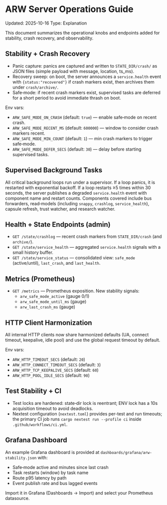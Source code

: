 # ARW Server Operations Guide

Updated: 2025-10-16
Type: Explanation

This document summarizes the operational knobs and endpoints added for stability, crash recovery, and observability.

## Stability + Crash Recovery

- Panic capture: panics are captured and written to `STATE_DIR/crash/` as JSON files (simple payload with message, location, ts_ms).
- Recovery sweep: on boot, the server announces a `service.health` event with `{status:"recovered"}` if crash markers exist, then archives them under `crash/archive/`.
- Safe‑mode: if recent crash markers exist, supervised tasks are deferred for a short period to avoid immediate thrash on boot.

Env vars:
- `ARW_SAFE_MODE_ON_CRASH` (default: `true`) — enable safe‑mode on recent crash.
- `ARW_SAFE_MODE_RECENT_MS` (default: `600000`) — window to consider crash markers recent.
- `ARW_SAFE_MODE_MIN_COUNT` (default: `1`) — min crash markers to trigger safe‑mode.
- `ARW_SAFE_MODE_DEFER_SECS` (default: `30`) — delay before starting supervised tasks.

## Supervised Background Tasks

All critical background loops run under a supervisor. If a loop panics, it is restarted with exponential backoff. If a loop restarts ≥5 times within 30 seconds, the server publishes a degraded `service.health` event with component name and restart counts. Components covered include bus forwarders, read‑models (including `snappy`, `crashlog`, `service_health`), capsule refresh, trust watcher, and research watcher.

## Health + State Endpoints (admin)

- `GET /state/crashlog` — recent crash markers from `STATE_DIR/crash` (and `archive/`).
- `GET /state/service_health` — aggregated `service.health` signals with a small history buffer.
- `GET /state/service_status` — consolidated view: `safe_mode` (active/until), `last_crash`, and `last_health`.

## Metrics (Prometheus)

- `GET /metrics` — Prometheus exposition. New stability signals:
  - `arw_safe_mode_active` (gauge 0/1)
  - `arw_safe_mode_until_ms` (gauge)
  - `arw_last_crash_ms` (gauge)

## HTTP Client Harmonization

All internal HTTP clients now share harmonized defaults (UA, connect timeout, keepalive, idle pool) and use the global request timeout by default.

Env vars:
- `ARW_HTTP_TIMEOUT_SECS` (default: `20`)
- `ARW_HTTP_CONNECT_TIMEOUT_SECS` (default: `3`)
- `ARW_HTTP_TCP_KEEPALIVE_SECS` (default: `60`)
- `ARW_HTTP_POOL_IDLE_SECS` (default: `90`)

## Test Stability + CI

- Test locks are hardened: state‑dir lock is reentrant; ENV lock has a 10s acquisition timeout to avoid deadlocks.
- Nextest configuration (`nextest.toml`) provides per-test and run timeouts; the primary CI job runs `cargo nextest run --profile ci` inside `.github/workflows/ci.yml`.

## Grafana Dashboard

An example Grafana dashboard is provided at `dashboards/grafana/arw-stability.json` with:
- Safe‑mode active and minutes since last crash
- Task restarts (window) by task name
- Route p95 latency by path
- Event publish rate and bus lagged events

Import it in Grafana (Dashboards → Import) and select your Prometheus datasource.
